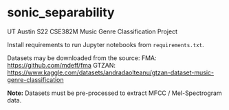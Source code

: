 # sonic_separability
UT Austin S22 CSE382M Music Genre Classification Project

Install requirements to run Jupyter notebooks from `requirements.txt`.

Datasets may be downloaded from the source:
FMA: https://github.com/mdeff/fma
GTZAN: https://www.kaggle.com/datasets/andradaolteanu/gtzan-dataset-music-genre-classification

**Note:** Datasets must be pre-processed to extract MFCC / Mel-Spectrogram data.
